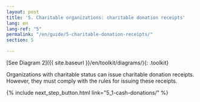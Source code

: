 ```yaml
---
layout: post
title: '5. Charitable organizations: charitable donation receipts'
lang: en
lang-ref: "5"
permalink: "/en/guide/5-charitable-donation-receipts/"
section: 5

---
```

[See Diagram 2]({{ site.baseurl }}/en/toolkit/diagrams/){: .toolkit}

Organizations with charitable status can issue charitable donation receipts. However, they must comply with the rules for issuing these receipts.

{% include next_step_button.html link="5_1-cash-donations/" %}
